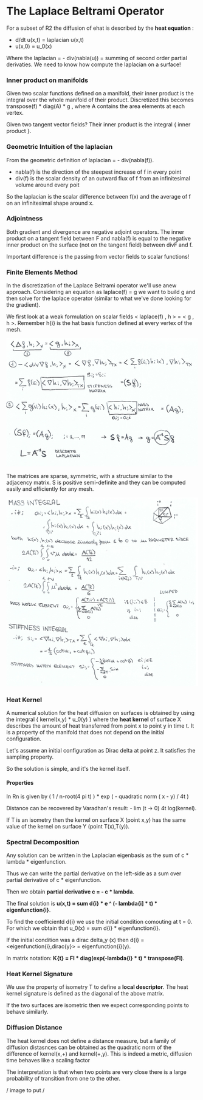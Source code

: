 # The Laplace Beltrami Operator

For a subset of R2 the diffusion of ehat is described by the **heat equation** : 
- d/dt u(x,t) = laplacian u(x,t)
- u(x,0) = u_0(x)

Where the laplacian = - div(nabla(u)) = summing of second order partial derivaties.
We need to know how compute the laplacian on a surface!

### Inner product on manifolds

Given two scalar functions defined on a manifold, their inner product is the integral over the whole manifold of their product. Discretized this becomes transpose(f) * diag(A) * g , where A contains the area elements at each vertex.

Given two tangent vector fields? Their inner product is the integral { inner product }.

### Geometric Intuition of the laplacian

From the geometric definition of laplacian = - div(nabla(f)).

- nabla(f) is the direction of the steepest increase of f in every point
- div(f) is the scalar density of an outward flux of f from an infinitesimal volume around every poit

So the laplacian is the scalar difference between f(x) and the average of f on an infinitesimal shape around x. 

### Adjointness

Both gradient and divergence are negative adjoint operators. The inner product on a tangent field between F and nabla(f) is equal to the negative inner product on the surface (not on the tangent field) between divF and f. 

Important difference is the passing from vector fields to scalar functions!

### Finite Elements Method

In the discretization of the Laplace Beltrami operator we'll use  anew approach. Considering an equation as laplace(f) = g we want to build g and then solve for the laplace operator (similar to what we've done looking for the gradient).

We first look at a weak formulation on scalar fields < laplace(f) , h > = < g , h >. Remember h{i} is the hat basis function defined at every vertex of the mesh. 

<img src='https://github.com/theroggio/Fundamentals-of-Graphics/blob/master/scan/laplaciandiscrete.jpg'/>

The matrices are sparse, symmetric, with a structure similar to the adjacency matrix. S is positive semi-definite and they can be computed easily and efficiently for any mesh.

<img src='https://github.com/theroggio/Fundamentals-of-Graphics/blob/master/scan/massandstiffness.jpg'/>

### Heat Kernel

A numerical solution for the heat diffusion on surfaces is obtained by using the integral { kernel(x,y) * u_0(y) } where the **heat kernel** of surface X describes the amount of heat transferred from point x to point y in time t. It is a property of the manifold that does not depend on the initial configuration. 

Let's assume an initial configuration as Dirac delta at point z. It satisfies the sampling property. 

So the solution is simple, and it's the kernel itself.

#### Properties

In Rn is given by  ( 1 / n-root(4 pi t) ) * exp ( - quadratic norm ( x - y) / 4t )

Distance can be recovered by Varadhan's result: - lim (t -> 0) 4t log(kernel).

If T is an isometry then the kernel on surface X (point x,y) has the same value of the kernel on surface Y (point T(x),T(y)).

### Spectral Decomposition

Any solution can be written in the Laplacian eigenbasis as the sum of c * lambda * eigenfunction. 

Thus we can write the partial derivative on the left-side as a sum over partial derivative of c * eigenfunction. 

Then we obtain **partial derivative c = - c * lambda**.

The final solution is **u(x,t) = sum d{i} * e ^ (- lambda{i] * t) * eigenfunction{i}**.

To find the coefficientd d{i} we use the initial condition comouting at t = 0.  For which we obtain that u_0(x) = sum d{i} * eigenfunction{i}. 

If the initial condition was a dirac delta_y (x) then d{i} = <eigenfunction{i},dirac{y}> = eigenfunction{i}(y).

In matrix notation:     **K{t} = FI * diag(exp(-lambda{i} * t) * transpose(FI)**.

### Heat Kernel Signature

We use the property of isometry T to define a **local descriptor**. The heat kernel signature is defined as the diagonal of the above matrix. 

If the two surfaces are isometric then we expect corresponding points to behave similarly. 

### Diffusion Distance

The heat kernel does not define a distance measure, but a family of diffusion distasnces can be obtained as the quadratic norm of the difference of kernel(x,+) and kernel(+,y). This is indeed a metric, diffusion time behaves like a scaling factor

The interpretation is that when two points are very close there is a large probability of transition from one to the other. 

/ image to put /



